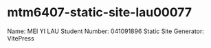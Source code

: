 # mtm6407-static-site-lau00077

Name: MEI YI LAU
Student Number: 041091896
Static Site Generator: VitePress
